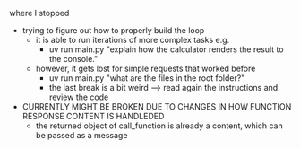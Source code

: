 where I stopped
- trying to figure out how to properly build the loop
  - it is able to run iterations of more complex tasks e.g.
    - uv run main.py "explain how the calculator renders the result to the console."
  - however, it gets lost for simple requests that worked before
    - uv run main.py "what are the files in the root folder?"
    - the last break is a bit weird
      --> read again the instructions and review the code
- CURRENTLY MIGHT BE BROKEN DUE TO CHANGES IN HOW FUNCTION RESPONSE CONTENT IS HANDLEDED
  - the returned object of call_function is already a content, which can be passed as a message
